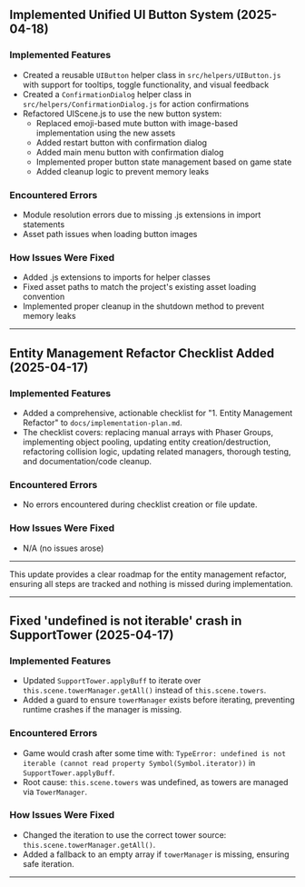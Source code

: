 ## Implemented Unified UI Button System (2025-04-18)

### Implemented Features
- Created a reusable `UIButton` helper class in `src/helpers/UIButton.js` with support for tooltips, toggle functionality, and visual feedback
- Created a `ConfirmationDialog` helper class in `src/helpers/ConfirmationDialog.js` for action confirmations
- Refactored UIScene.js to use the new button system:
  - Replaced emoji-based mute button with image-based implementation using the new assets
  - Added restart button with confirmation dialog
  - Added main menu button with confirmation dialog
  - Implemented proper button state management based on game state
  - Added cleanup logic to prevent memory leaks

### Encountered Errors
- Module resolution errors due to missing .js extensions in import statements
- Asset path issues when loading button images

### How Issues Were Fixed
- Added .js extensions to imports for helper classes
- Fixed asset paths to match the project's existing asset loading convention
- Implemented proper cleanup in the shutdown method to prevent memory leaks

---

## Entity Management Refactor Checklist Added (2025-04-17)

### Implemented Features
- Added a comprehensive, actionable checklist for "1. Entity Management Refactor" to `docs/implementation-plan.md`.
- The checklist covers: replacing manual arrays with Phaser Groups, implementing object pooling, updating entity creation/destruction, refactoring collision logic, updating related managers, thorough testing, and documentation/code cleanup.

### Encountered Errors
- No errors encountered during checklist creation or file update.

### How Issues Were Fixed
- N/A (no issues arose)

---

This update provides a clear roadmap for the entity management refactor, ensuring all steps are tracked and nothing is missed during implementation.

---

## Fixed 'undefined is not iterable' crash in SupportTower (2025-04-17)

### Implemented Features
- Updated `SupportTower.applyBuff` to iterate over `this.scene.towerManager.getAll()` instead of `this.scene.towers`.
- Added a guard to ensure `towerManager` exists before iterating, preventing runtime crashes if the manager is missing.

### Encountered Errors
- Game would crash after some time with: `TypeError: undefined is not iterable (cannot read property Symbol(Symbol.iterator))` in `SupportTower.applyBuff`.
- Root cause: `this.scene.towers` was undefined, as towers are managed via `TowerManager`.

### How Issues Were Fixed
- Changed the iteration to use the correct tower source: `this.scene.towerManager.getAll()`.
- Added a fallback to an empty array if `towerManager` is missing, ensuring safe iteration.

---
